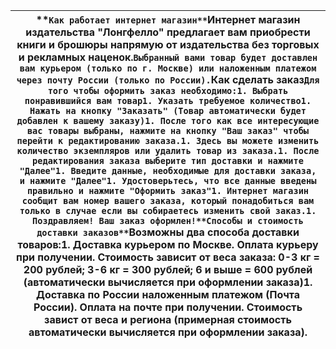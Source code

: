 | **``Как работает интернет магазин**``Интернет магазин издательства "Лонгфелло" предлагает вам приобрести книги и брошюры напрямую от издательства без торговых и рекламных наценок.``Выбранный вами товар будет доставлен вам курьером (только по г. Москве) или наложенным платежом через почту России (только по России).``**Как сделать заказ**``Для того чтобы оформить заказ необходимо:1. Выбрать понравившийся вам товар1. Указать требуемое количество1. Нажать на кнопку "Заказать" (Товар автоматически будет добавлен к вашему заказу)1. После того как все интересующие вас товары выбраны, нажмите на кнопку "Ваш заказ" чтобы перейти к редактированию заказа.1. Здесь вы можете изменить количество экземпляров или удалить товар из заказа.1. После редактирования заказа выберите тип доставки и нажмите "Далее"1. Введите данные, необходимые для доставки заказа, и нажмите "Далее"1. Удостоверьтесь, что все данные введены правильно и нажмите "Оформить заказ"1. Интернет магазин сообщит вам номер вашего заказа, который понадобиться вам только в случае если вы собираетесь изменить свой заказ.1. Поздравляем! Ваш заказ оформлен!**Cпособы и стоимость доставки заказов**``Возможны два способа доставки товаров:1. Доставка курьером по Москве. Оплата курьеру при получении. Стоимость зависит от веса заказа: 0-3 кг = 200 рублей; 3-6 кг = 300 рублей; 6 и выше = 600 рублей (автоматически вычисляется при оформлении заказа)1. Доставка по России наложенным платежом (Почта России). Оплата на почте при получении. Стоимость завист от веса и региона (примерная стоимость автоматически вычисляется при оформлении заказа). |
| ------------------------------------------------------------------------------------------------------------------------------------------------------------------------------------------------------------------------------------------------------------------------------------------------------------------------------------------------------------------------------------------------------------------------------------------------------------------------------------------------------------------------------------------------------------------------------------------------------------------------------------------------------------------------------------------------------------------------------------------------------------------------------------------------------------------------------------------------------------------------------------------------------------------------------------------------------------------------------------------------------------------------------------------------------------------------------------------------------------------------------------------------------------------------------------------------------------------------------------------------------------------------------------------------------------------------------------------------------------------------------------------------------------------------------------------------------------------------------------------------------------------------------------------------------------------------------------------------------------------------------------------------------------------------------------------------------------------------------------------------------------------------------------------------------------------------------------------------------------------------------------------------------------------------------------------------------------------------------------------------------------------------------------------------------------------------------------------------------------------------------------------------------------------------------------------------------------------------------------------------------------------------------------------------------------------------------------------------------------------------------------------------------------------------------------------------------------------------------------------------------------------------------------------------------------------------------------------------------------------------------------------------------------------------------------------------------------------------------------------------------------------------------------------------------------------------------------------------------------------------------------------------------------------------------------------------------------------------------------------------------------------------------------------------------ |
